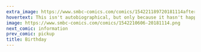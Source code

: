 ```yaml
---
extra_image: https://www.smbc-comics.com/comics/154221189720181114after.png
hovertext: This isn't autobiographical, but only because it hasn't happened yet.
image: https://www.smbc-comics.com/comics/1542210606-20181114.png
next_comic: information
prev_comic: pickup
title: Birthday
---
```


